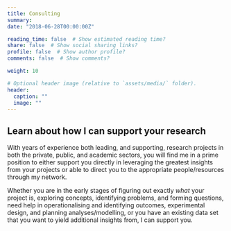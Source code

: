 ```yaml
---
title: Consulting
summary: 
date: "2018-06-28T00:00:00Z"

reading_time: false  # Show estimated reading time?
share: false  # Show social sharing links?
profile: false  # Show author profile?
comments: false  # Show comments?

weight: 10

# Optional header image (relative to `assets/media/` folder).
header:
  caption: ""
  image: ""
---
```


## Learn about how I can support your research

With years of experience both leading, and supporting, research projects in both the private, public, and academic sectors, you will find me in a prime position to either support you directly in leveraging the greatest insights from your projects or able to direct you to the appropriate people/resources through my network.

Whether you are in the early stages of figuring out exactly *what* your project is, exploring concepts, identifying problems, and forming questions, need help in operationalising and identifying outcomes, experimental design, and planning analyses/modelling, or you have an existing data set that you want to yield additional insights from, I can support you. 

